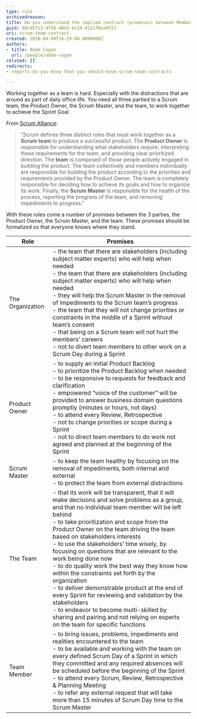 ```yaml
---
type: rule
archivedreason: 
title: Do you understand the implied contract (promises) between Members of the Scrum Team?
guid: 50cd5f13-df56-40d3-bc29-4121f8ce9f27
uri: scrum-team-contract
created: 2010-04-09T16:29:04.0000000Z
authors:
- title: Adam Cogan
  url: /people/adam-cogan
related: []
redirects: 
- reports-do-you-know-that-you-should-have-scrum-team-contracts

---
```


Working together as a team is hard. Especially with the distractions that are around as part of daily office life. You need all three partied to a Scrum team, the Product Owner, the Scrum Master, and the team, to work together to achieve the Sprint Goal.

<!--endintro-->

From [Scrum Alliance](https://www.scrumalliance.org/):

> "Scrum defines three distinct roles that must work together as a **Scrum team** to produce a successful product. The **Product Owner** is responsible for understanding what stakeholders require, interpreting these requirements for the team, and providing clear prioritized direction. The **team** is composed of those people actively engaged in building the product. The team collectively and members individually are responsible for building the product according to the priorities and requirements provided by the Product Owner. The team is completely responsible for deciding how to achieve its goals and how to organize its work. Finally, the **Scrum Master** is responsible for the health of the process, reporting the progress of the team, and removing impediments to progress."

With these roles come a number of promises between the 3 parties, the Product Owner, the Scrum Master, and the team. These promises should be formalized so that everyone knows where they stand.

| **Role** | **Promises** |
| --- | --- |
| The Organization | - the team that there are stakeholders (including subject matter experts) who will help when needed <br> - the team that there are stakeholders (including subject matter experts) who will help when needed <br> - they will help the Scrum Master in the removal of impediments to the Scrum team’s progress <br> - the team that they will not change priorities or constraints in the middle of a Sprint without team’s consent <br> - that being on a Scrum team will not hurt the members’ careers <br> - not to divert team members to other work on a Scrum Day during a Sprint |
| Product Owner | - to supply an initial Product Backlog <br> - to prioritize the Product Backlog when needed <br> - to be responsive to requests for feedback and clarification <br> - empowered “voice of the customer” will be provided to answer business domain questions promptly (minutes or hours, not days) <br> - to attend every Review, Retrospective <br> - not to change priorities or scope during a Sprint <br> - not to direct team members to do work not agreed and planned at the beginning of the Sprint |
| Scrum Master | - to keep the team healthy by focusing on the removal of impediments, both internal and external <br> - to protect the team from external distractions |
| The Team | - that its work will be transparent, that it will make decisions and solve problems as a group, and that no individual team member will be left behind <br> - to take prioritization and scope from the Product Owner on the team driving the team based on stakeholders interests <br> - to use the stakeholders’ time wisely, by focusing on questions that are relevant to the work being done now <br> - to do quality work the best way they know how within the constraints set forth by the organization <br> - to deliver demonstrable product at the end of every Sprint for reviewing and validation by the stakeholders <br> - to endeavor to become multi-skilled by sharing and pairing and not relying on experts on the team for specific functions |
| Team Member | - to bring issues, problems, impediments and realities encountered to the team <br> - to be available and working with the team on every defined Scrum Day of a Sprint in which they committed and any required absences will be scheduled before the beginning of the Sprint <br> - to attend every Scrum, Review, Retrospective &amp; Planning Meeting <br> - to refer any external request that will take more than 15 minutes of Scrum Day time to the Scrum Master |
